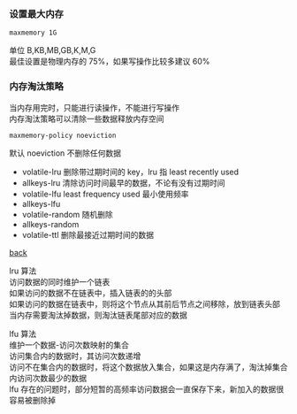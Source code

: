 ### 设置最大内存  

```
maxmemory 1G
```

单位 B,KB,MB,GB,K,M,G  
最佳设置是物理内存的 75%，如果写操作比较多建议 60%  

### 内存淘汰策略  
当内存用完时，只能进行读操作，不能进行写操作  
内存淘汰策略可以清除一些数据释放内存空间  

```
maxmemory-policy noeviction
```

默认 noeviction 不删除任何数据  
- volatile-lru 删除带过期时间的 key，lru 指 least recently used  
- allkeys-lru 清除访问时间最早的数据，不论有没有过期时间  
- volatile-lfu least frequency used 最小使用频率  
- allkeys-lfu  
- volatile-random 随机删除
- allkeys-random  
- volatile-ttl 删除最接近过期时间的数据  

[back](../18.md)  

lru 算法  
访问数据的同时维护一个链表  
如果访问的数据不在链表中，插入链表的的头部  
如果访问的数据在链表中，则将这个节点从其前后节点之间移除，放到链表头部  
当内存需要淘汰掉数据，则淘汰链表尾部对应的数据  

lfu 算法  
维护一个数据-访问次数映射的集合  
访问集合内的数据时，其访问次数递增  
访问不在集合内的数据时，将这个数据放入集合，如果这是内存满了，淘汰掉集合内访问次数最少的数据  
lfu 存在的问题时，部分短暂的高频率访问数据会一直保存下来，新加入的数据很容易被删除掉  